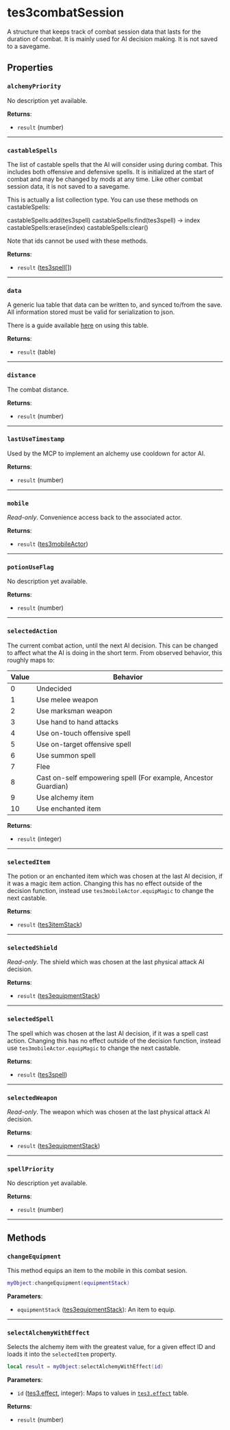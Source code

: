 # tes3combatSession
<div class="search_terms" style="display: none">tes3combatsession, combatsession</div>

<!---
	This file is autogenerated. Do not edit this file manually. Your changes will be ignored.
	More information: https://github.com/MWSE/MWSE/tree/master/docs
-->

A structure that keeps track of combat session data that lasts for the duration of combat. It is mainly used for AI decision making. It is not saved to a savegame.

## Properties

### `alchemyPriority`
<div class="search_terms" style="display: none">alchemypriority</div>

No description yet available.

**Returns**:

* `result` (number)

***

### `castableSpells`
<div class="search_terms" style="display: none">castablespells</div>

The list of castable spells that the AI will consider using during combat. This includes both offensive and defensive spells. It is initialized at the start of combat and may be changed by mods at any time. Like other combat session data, it is not saved to a savegame.

This is actually a list collection type. You can use these methods on castableSpells:

castableSpells:add(tes3spell)
castableSpells:find(tes3spell) -> index
castableSpells:erase(index)
castableSpells:clear()

Note that ids cannot be used with these methods.


**Returns**:

* `result` ([tes3spell](../types/tes3spell.md)[])

***

### `data`
<div class="search_terms" style="display: none">data</div>

A generic lua table that data can be written to, and synced to/from the save. All information stored must be valid for serialization to json.

There is a guide available [here](https://mwse.github.io/MWSE/guides/storing-data/) on using this table.

**Returns**:

* `result` (table)

***

### `distance`
<div class="search_terms" style="display: none">distance</div>

The combat distance.

**Returns**:

* `result` (number)

***

### `lastUseTimestamp`
<div class="search_terms" style="display: none">lastusetimestamp</div>

Used by the MCP to implement an alchemy use cooldown for actor AI.

**Returns**:

* `result` (number)

***

### `mobile`
<div class="search_terms" style="display: none">mobile</div>

*Read-only*. Convenience access back to the associated actor.

**Returns**:

* `result` ([tes3mobileActor](../types/tes3mobileActor.md))

***

### `potionUseFlag`
<div class="search_terms" style="display: none">potionuseflag</div>

No description yet available.

**Returns**:

* `result` (number)

***

### `selectedAction`
<div class="search_terms" style="display: none">selectedaction</div>

The current combat action, until the next AI decision. This can be changed to affect what the AI is doing in the short term. From observed behavior, this roughly maps to:

Value | Behavior
----- | ---------
0     | Undecided
1     | Use melee weapon
2     | Use marksman weapon
3     | Use hand to hand attacks
4     | Use on-touch offensive spell
5     | Use on-target offensive spell
6     | Use summon spell
7     | Flee
8     | Cast on-self empowering spell (For example, Ancestor Guardian)
9     | Use alchemy item
10    | Use enchanted item


**Returns**:

* `result` (integer)

***

### `selectedItem`
<div class="search_terms" style="display: none">selecteditem</div>

The potion or an enchanted item which was chosen at the last AI decision, if it was a magic item action. Changing this has no effect outside of the decision function, instead use `tes3mobileActor.equipMagic` to change the next castable.

**Returns**:

* `result` ([tes3itemStack](../types/tes3itemStack.md))

***

### `selectedShield`
<div class="search_terms" style="display: none">selectedshield</div>

*Read-only*. The shield which was chosen at the last physical attack AI decision.

**Returns**:

* `result` ([tes3equipmentStack](../types/tes3equipmentStack.md))

***

### `selectedSpell`
<div class="search_terms" style="display: none">selectedspell</div>

The spell which was chosen at the last AI decision, if it was a spell cast action. Changing this has no effect outside of the decision function, instead use `tes3mobileActor.equipMagic` to change the next castable.

**Returns**:

* `result` ([tes3spell](../types/tes3spell.md))

***

### `selectedWeapon`
<div class="search_terms" style="display: none">selectedweapon</div>

*Read-only*. The weapon which was chosen at the last physical attack AI decision.

**Returns**:

* `result` ([tes3equipmentStack](../types/tes3equipmentStack.md))

***

### `spellPriority`
<div class="search_terms" style="display: none">spellpriority</div>

No description yet available.

**Returns**:

* `result` (number)

***

## Methods

### `changeEquipment`
<div class="search_terms" style="display: none">changeequipment</div>

This method equips an item to the mobile in this combat sesion.

```lua
myObject:changeEquipment(equipmentStack)
```

**Parameters**:

* `equipmentStack` ([tes3equipmentStack](../types/tes3equipmentStack.md)): An item to equip.

***

### `selectAlchemyWithEffect`
<div class="search_terms" style="display: none">selectalchemywitheffect</div>

Selects the alchemy item with the greatest value, for a given effect ID and loads it into the `selectedItem` property.

```lua
local result = myObject:selectAlchemyWithEffect(id)
```

**Parameters**:

* `id` ([tes3.effect](../references/magic-effects.md), integer): Maps to values in [`tes3.effect`](https://mwse.github.io/MWSE/references/magic-effects/) table.

**Returns**:

* `result` (number)

